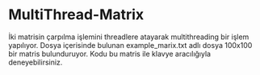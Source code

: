 # MultiThread-Matrix
İki matrisin çarpılma işlemini threadlere atayarak multithreading bir işlem yapılıyor.
Dosya içerisinde bulunan example_marix.txt adlı dosya 100x100 bir matris bulunduruyor. Kodu bu matris ile klavye aracılığıyla deneyebilirsiniz.
